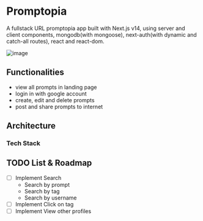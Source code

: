 # Promptopia
A fullstack URL promptopia app built with Next.js v14, using server and client components, mongodb(with mongoose), next-auth(with dynamic and catch-all routes), react and react-dom.

![image](https://github.com/user-attachments/assets/70630a62-5889-48a3-92f9-18e21d101094)

## Functionalities
- view all prompts in landing page
- login in with google account
- create, edit and delete prompts
- post and share prompts to internet

## Architecture
### Tech Stack


## TODO List & Roadmap
- [ ] Implement Search
  - Search by prompt
  - Search by tag
  - Search by username
- [ ] Implement Click on tag
- [ ] Implement View other profiles
